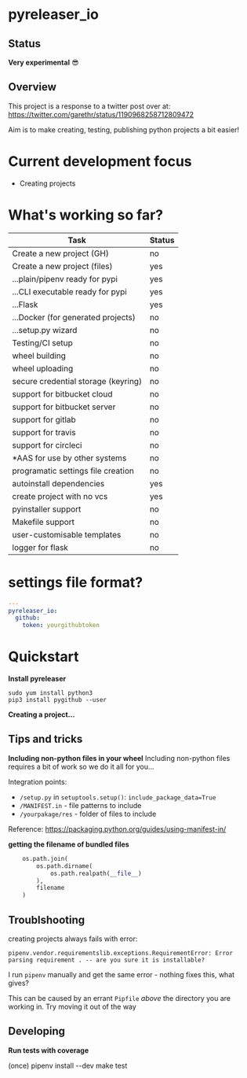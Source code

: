 # pyreleaser_io

## Status
**Very experimental** 😎

## Overview
This project is a response to a twitter post over at: 
https://twitter.com/garethr/status/1190968258712809472

Aim is to make creating, testing, publishing python projects a bit easier!

# Current development focus
* Creating projects

# What's working so far?

| Task                                | Status |
| ---                                 | ---    |
| Create a new project (GH)           | no     |
| Create a new project (files)        | yes    |
| ...plain/pipenv ready for pypi      | yes    |
| ...CLI executable ready for pypi    | yes    |
| ...Flask                            | yes    |
| ...Docker (for generated projects)  | no     |
| ...setup.py wizard                  | no     |
| Testing/CI setup                    | no     |
| wheel building                      | no     |                        
| wheel uploading                     | no     |
| secure credential storage (keyring) | no     |
| support for bitbucket cloud         | no     |
| support for bitbucket server        | no     |
| support for gitlab                  | no     |
| support for travis                  | no     |
| support for circleci                | no     |
| *AAS for use by other systems       | no     |
| programatic settings file creation  | no     |
| autoinstall dependencies            | yes    |
| create project with no vcs          | yes    |
| pyinstaller support                 | no     |
| Makefile support                    | no     |
| user-customisable templates         | no     |
| logger for flask                    | no     |


# settings file format?

```yaml
---
pyreleaser_io:
  github:
    token: yourgithubtoken
```


# Quickstart

**Install pyreleaser**

```shell
sudo yum install python3
pip3 install pygithub --user
```


**Creating a project...**

## Tips and tricks

**Including non-python files in your wheel**
Including non-python files requires a bit of work so we do it all for you...

Integration points:
* `/setup.py` in `setuptools.setup()`: `include_package_data=True`
* `/MANIFEST.in` - file patterns to include
* `/yourpakage/res` - folder of files to include

Reference: https://packaging.python.org/guides/using-manifest-in/

**getting the filename of bundled files**
```python
    os.path.join(
        os.path.dirname(
            os.path.realpath(__file__)
        ),
        filename
    )
```



## Troublshooting
creating projects always fails with error:

```
pipenv.vendor.requirementslib.exceptions.RequirementError: Error parsing requirement . -- are you sure it is installable?
```

I run `pipenv` manually and get the same error - nothing fixes this, what
gives?

This can be caused by an errant `Pipfile` _above_ the directory you are
working in. Try moving it out of the way

## Developing

**Run tests with coverage**

(once) pipenv install --dev
make test
